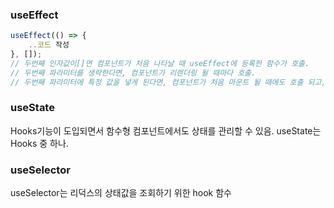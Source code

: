 ### useEffect

```javascript
useEffect(() => {
    ..코드 작성
}, []);
// 두번째 인자값이[]면 컴포넌트가 처음 나타날 때 useEffect에 등록한 함수가 호출.
// 두번째 파라미터를 생략한다면, 컴포넌트가 리렌더링 될 때마다 호출.
// 두번째 파라미터에 특정 값을 넣게 된다면, 컴포넌트가 처음 마운트 될 때에도 호출 되고, 지정한 값이 바뀔 때에도 호출.
```

### useState

Hooks기능이 도입되면서 함수형 컴포넌트에서도 상태를 관리할 수 있음.
useState는 Hooks 중 하나.

### useSelector

useSelector는 리덕스의 상태값을 조회하기 위한 hook 함수
